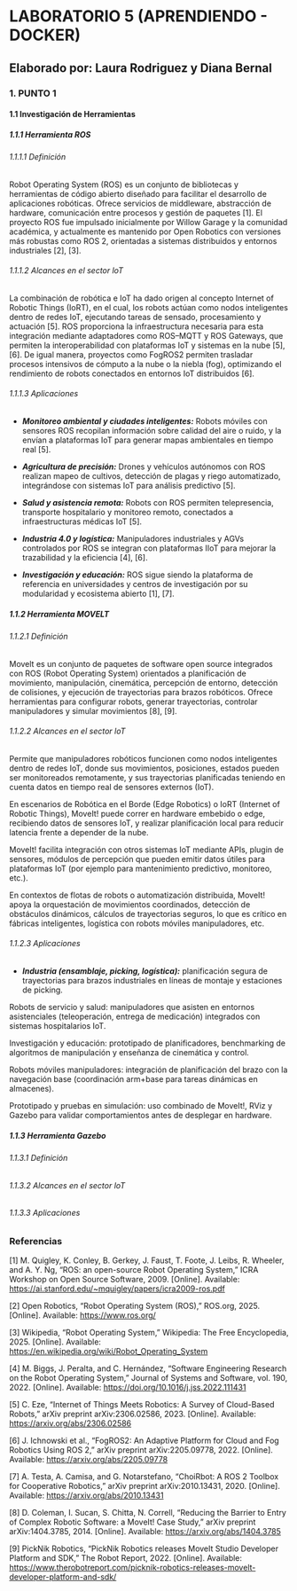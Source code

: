# LABORATORIO 5 (APRENDIENDO - DOCKER)

## Elaborado por: Laura Rodriguez y Diana Bernal

### 1. PUNTO 1

#### 1.1 Investigación de Herramientas

##### 1.1.1 Herramienta ROS
###### 1.1.1.1 Definición

Robot Operating System (ROS) es un conjunto de bibliotecas y herramientas de código abierto diseñado para facilitar el desarrollo de aplicaciones robóticas. Ofrece servicios de middleware, abstracción de hardware, comunicación entre procesos y gestión de paquetes [1]. El proyecto ROS fue impulsado inicialmente por Willow Garage y la comunidad académica, y actualmente es mantenido por Open Robotics con versiones más robustas como ROS 2, orientadas a sistemas distribuidos y entornos industriales [2], [3].

###### 1.1.1.2 Alcances en el sector loT

La combinación de robótica e IoT ha dado origen al concepto Internet of Robotic Things (IoRT), en el cual, los robots actúan como nodos inteligentes dentro de redes IoT, ejecutando tareas de sensado, procesamiento y actuación [5]. ROS proporciona la infraestructura necesaria para esta integración mediante adaptadores como ROS–MQTT y ROS Gateways, que permiten la interoperabilidad con plataformas IoT y sistemas en la nube [5], [6]. De igual manera, proyectos como FogROS2 permiten trasladar procesos intensivos de cómputo a la nube o la niebla (fog), optimizando el rendimiento de robots conectados en entornos IoT distribuidos [6].


###### 1.1.1.3 Aplicaciones

+ <strong> _Monitoreo ambiental y ciudades inteligentes:_</strong> Robots móviles con sensores ROS recopilan información sobre calidad del aire o ruido, y la envían a plataformas IoT para generar mapas ambientales en tiempo real [5].

+ <strong> _Agricultura de precisión:_</strong> Drones y vehículos autónomos con ROS realizan mapeo de cultivos, detección de plagas y riego automatizado, integrándose con sistemas IoT para análisis predictivo [5].

+ <strong> _Salud y asistencia remota:_</strong> Robots con ROS permiten telepresencia, transporte hospitalario y monitoreo remoto, conectados a infraestructuras médicas IoT [5].

+ <strong>_Industria 4.0 y logística:_</strong> Manipuladores industriales y AGVs controlados por ROS se integran con plataformas IIoT para mejorar la trazabilidad y la eficiencia [4], [6].

+ <strong> _Investigación y educación:_</strong> ROS sigue siendo la plataforma de referencia en universidades y centros de investigación por su modularidad y ecosistema abierto [1], [7].

##### 1.1.2 Herramienta MOVELT

###### 1.1.2.1 Definición

Movelt es un conjunto de paquetes de software open source integrados con ROS (Robot Operating System) orientados a planificación de movimiento, manipulación, cinemática, percepción de entorno, detección de colisiones, y ejecución de trayectorias para brazos robóticos. Ofrece herramientas para configurar robots, generar trayectorias, controlar manipuladores y simular movimientos [8], [9].

###### 1.1.2.2 Alcances en el sector loT

Permite que manipuladores robóticos funcionen como nodos inteligentes dentro de redes IoT, donde sus movimientos, posiciones, estados pueden ser monitoreados remotamente, y sus trayectorias planificadas teniendo en cuenta datos en tiempo real de sensores externos (IoT).

En escenarios de Robótica en el Borde (Edge Robotics) o IoRT (Internet of Robotic Things), MoveIt! puede correr en hardware embebido o edge, recibiendo datos de sensores IoT, y realizar planificación local para reducir latencia frente a depender de la nube.

MoveIt! facilita integración con otros sistemas IoT mediante APIs, plugin de sensores, módulos de percepción que pueden emitir datos útiles para plataformas IoT (por ejemplo para mantenimiento predictivo, monitoreo, etc.).

En contextos de flotas de robots o automatización distribuida, MoveIt! apoya la orquestación de movimientos coordinados, detección de obstáculos dinámicos, cálculos de trayectorias seguros, lo que es crítico en fábricas inteligentes, logística con robots móviles manipuladores, etc.

###### 1.1.2.3 Aplicaciones

+ <strong> _Industria (ensamblaje, picking, logística):_</strong> planificación segura de trayectorias para brazos industriales en líneas de montaje y estaciones de picking.

Robots de servicio y salud: manipuladores que asisten en entornos asistenciales (teleoperación, entrega de medicación) integrados con sistemas hospitalarios IoT.

Investigación y educación: prototipado de planificadores, benchmarking de algoritmos de manipulación y enseñanza de cinemática y control.

Robots móviles manipuladores: integración de planificación del brazo con la navegación base (coordinación arm+base para tareas dinámicas en almacenes).

Prototipado y pruebas en simulación: uso combinado de MoveIt!, RViz y Gazebo para validar comportamientos antes de desplegar en hardware.

##### 1.1.3 Herramienta Gazebo

###### 1.1.3.1 Definición


###### 1.1.3.2 Alcances en el sector loT


###### 1.1.3.3 Aplicaciones

### Referencias

[1] M. Quigley, K. Conley, B. Gerkey, J. Faust, T. Foote, J. Leibs, R. Wheeler, and A. Y. Ng, “ROS: an open-source Robot Operating System,” ICRA Workshop on Open Source Software, 2009. [Online]. Available: https://ai.stanford.edu/~mquigley/papers/icra2009-ros.pdf

[2] Open Robotics, “Robot Operating System (ROS),” ROS.org, 2025. [Online]. Available: https://www.ros.org/

[3] Wikipedia, “Robot Operating System,” Wikipedia: The Free Encyclopedia, 2025. [Online]. Available: https://en.wikipedia.org/wiki/Robot_Operating_System

[4] M. Biggs, J. Peralta, and C. Hernández, “Software Engineering Research on the Robot Operating System,” Journal of Systems and Software, vol. 190, 2022. [Online]. Available: https://doi.org/10.1016/j.jss.2022.111431

[5] C. Eze, “Internet of Things Meets Robotics: A Survey of Cloud-Based Robots,” arXiv preprint arXiv:2306.02586, 2023. [Online]. Available: https://arxiv.org/abs/2306.02586

[6] J. Ichnowski et al., “FogROS2: An Adaptive Platform for Cloud and Fog Robotics Using ROS 2,” arXiv preprint arXiv:2205.09778, 2022. [Online]. Available: https://arxiv.org/abs/2205.09778

[7] A. Testa, A. Camisa, and G. Notarstefano, “ChoiRbot: A ROS 2 Toolbox for Cooperative Robotics,” arXiv preprint arXiv:2010.13431, 2020. [Online]. Available: https://arxiv.org/abs/2010.13431

[8] D. Coleman, I. Sucan, S. Chitta, N. Correll, “Reducing the Barrier to Entry of Complex Robotic Software: a MoveIt! Case Study,” arXiv preprint arXiv:1404.3785, 2014. [Online]. Available: https://arxiv.org/abs/1404.3785

[9] PickNik Robotics, “PickNik Robotics releases MoveIt Studio Developer Platform and SDK,” The Robot Report, 2022. [Online]. Available: https://www.therobotreport.com/picknik-robotics-releases-movelt-developer-platform-and-sdk/

